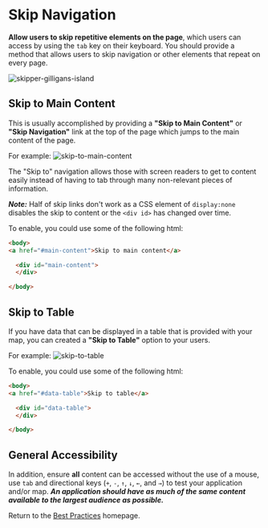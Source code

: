 # Skip Navigation

**Allow users to skip repetitive elements on the page**, which users can access by using the `tab` key on their keyboard. You should provide a method that allows users to skip navigation or other elements that repeat on every page.

![skipper-gilligans-island](http://images4.fanpop.com/image/photos/20600000/Alan-Hale-Jr-as-Skipper-gilligans-island-20605756-380-304.jpg)

## Skip to Main Content
This is usually accomplished by providing a **"Skip to Main Content"** or **"Skip Navigation"** link at the top of the page which jumps to the main content of the page.

For example:
![skip-to-main-content](https://cloud.githubusercontent.com/assets/5023024/10154313/4f89633c-662b-11e5-935b-5e353fe1fb2c.png)

The "Skip to" navigation allows those with screen readers to get to content easily instead of having to tab through many non-relevant pieces of information.

**_Note:_** Half of skip links don't work as a CSS element of `display:none` disables the skip to content or the `<div id>` has changed over time.

To enable, you could use some of the following html:
```html
<body>
<a href="#main-content">Skip to main content</a>

  <div id="main-content">
  </div>

</body>
```

## Skip to Table

If you have data that can be displayed in a table that is provided with your map, you can created a **"Skip to Table"** option to your users.

For example:
![skip-to-table](https://cloud.githubusercontent.com/assets/5023024/10154228/8a7195b0-662a-11e5-8d9d-9f38e6ca5eb1.png)

To enable, you could use some of the following html:
```html
<body>
<a href="#data-table">Skip to table</a>

  <div id="data-table">
  </div>

</body>
```

## General Accessibility

In addition, ensure **all** content can be accessed without the use of a mouse, use `tab` and directional keys (`+`, `-`, `↑`, `↓`, `←`, and `→`) to test your application and/or map. **_An application should have as much of the same content available to the largest audience as possible._**

Return to the [Best Practices](../BestPractices.md) homepage.
